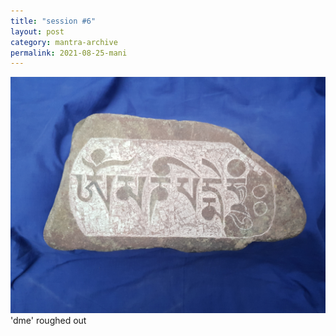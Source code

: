 ```yaml
---
title: "session #6"
layout: post
category: mantra-archive
permalink: 2021-08-25-mani
---
```


![stone9](/assets/images/mani/mani10/stone9.jpg)
'dme' roughed out
